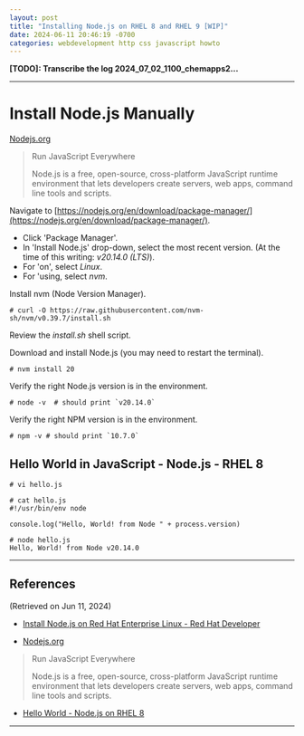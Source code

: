 ```yaml
---
layout: post
title: "Installing Node.js on RHEL 8 and RHEL 9 [WIP]"
date: 2024-06-11 20:46:19 -0700 
categories: webdevelopment http css javascript howto
---
```


**[TODO]: Transcribe the log 2024_07_02_1100_chemapps2...**

----

# Install Node.js Manually

[Nodejs.org](https://nodejs.org/)
> Run JavaScript Everywhere
>
> Node.js is a free, open-source, cross-platform JavaScript runtime environment that lets developers create servers, web apps, command line tools and scripts.

Navigate to
[https://nodejs.org/en/download/package-manager/](https://nodejs.org/en/download/package-manager/).

* Click 'Package Manager'.
* In 'Install Node.js' drop-down, select the most recent version.
(At the time of this writing: *v20.14.0 (LTS)*).
* For 'on', select *Linux*.
* For 'using, select *nvm*.


Install nvm (Node Version Manager).

```
# curl -O https://raw.githubusercontent.com/nvm-sh/nvm/v0.39.7/install.sh
```

Review the *install.sh* shell script.


Download and install Node.js (you may need to restart the terminal).

```
# nvm install 20
```


Verify the right Node.js version is in the environment.

```
# node -v  # should print `v20.14.0`
```

Verify the right NPM version is in the environment.

```
# npm -v # should print `10.7.0`
```

## Hello World in JavaScript - Node.js - RHEL 8


```
# vi hello.js
```

```
# cat hello.js 
#!/usr/bin/env node 

console.log("Hello, World! from Node " + process.version)
```

```
# node hello.js 
Hello, World! from Node v20.14.0
```
----

## References
(Retrieved on Jun 11, 2024)

* [Install Node.js on Red Hat Enterprise Linux - Red Hat Developer](https://developers.redhat.com/hello-world/nodejs)

* [Nodejs.org](https://nodejs.org/)
> Run JavaScript Everywhere
>
> Node.js is a free, open-source, cross-platform JavaScript runtime environment that lets developers create servers, web apps, command line tools and scripts.

* [Hello World - Node.js on RHEL 8](https://developers.redhat.com/rhel8/hw/nodejs) 

----

